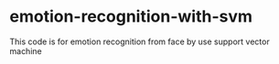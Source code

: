 # emotion-recognition-with-svm
This code is for emotion recognition from face by use support vector machine 
